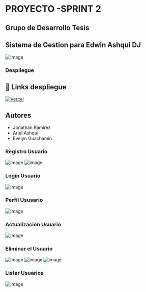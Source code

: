 # PROYECTO -SPRINT 2
## Grupo de Desarrollo Tesis
## Sistema de Gestion para Edwin Ashqui DJ
![image](https://github.com/user-attachments/assets/c42e7e81-5fbe-4316-97f8-f3a43d7510f7)
### Despliegue
## 🔗 Links despliegue
[![Vercel](https://img.shields.io/badge/my_portfolio-000?style=for-the-badge&logo=ko-fi&logoColor=white)](https://proyecto-dw-edwin-dj.vercel.app/)
## Autores
- Jonathan Ramirez
- Ariel Ashqui
- Evelyn Guachamin
### Registro Usuario
![image](https://github.com/user-attachments/assets/bca3fd37-2bb6-448a-ad5b-9bde36004eaf)
![image](https://github.com/user-attachments/assets/49b29ae5-9a10-46c1-b1ff-058c6e1fdeba)
### Login Usuario
![image](https://github.com/user-attachments/assets/bd16479b-b971-4af0-9c66-c146d8904084)
### Perfil Ususario
![image](https://github.com/user-attachments/assets/0f1269b9-12be-4617-9b8b-89074be0b642)
### Actualizacion Usuario
![image](https://github.com/user-attachments/assets/93e9b5cd-cb43-4c2c-a26c-a3a275a405eb)
### Eliminar el Usuario
![image](https://github.com/user-attachments/assets/b3bf7650-3775-40cb-8760-645ed1556dfb)
![image](https://github.com/user-attachments/assets/e7338c00-98f3-4f29-a696-4e49ca3e548d)
![image](https://github.com/user-attachments/assets/104d4538-c0e2-4dc7-b23e-f621e982b2d4)
### Listar Usuarios
![image](https://github.com/user-attachments/assets/d9753e67-a996-4598-b94f-8b038f53334a)

